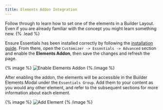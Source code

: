 ```yaml
---
title: Elements Addon Integration
---
```


Follow through to learn how to set one of the elements in a Builder Layout. Even if you are already familiar with the concept you might learn something new. {% .lead %}

Ensure Essentials has been installed correctly by following the [installation guide](/essentials-for-yootheme-pro/integration#installation). From there, open the `Customizer -> Essentials -> Advanced` section and enable the **Elements Addon**, then save the changes and refresh the page.

{% image %}
![Enable Elements Addon](/assets/ytp/elements/integration/enable-addon.gif)
{% /image %}

After enabling the addon, the elements will be accessible in the Builder Elements Modal under the `Essentials Group`. Add them to your content as you would any other element, and refer to the subsequent sections for more information about each element.

{% image %}
![Add Element](/assets/ytp/elements/integration/add-element.gif)
{% /image %}
